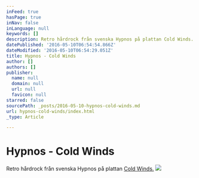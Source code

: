 ```yaml
---
inFeed: true
hasPage: true
inNav: false
inLanguage: null
keywords: []
description: Retro hårdrock från svenska Hypnos på plattan Cold Winds.
datePublished: '2016-05-10T06:54:54.866Z'
dateModified: '2016-05-10T06:54:29.051Z'
title: Hypnos - Cold Winds
author: []
authors: []
publisher:
  name: null
  domain: null
  url: null
  favicon: null
starred: false
sourcePath: _posts/2016-05-10-hypnos-cold-winds.md
url: hypnos-cold-winds/index.html
_type: Article

---
```

# Hypnos - Cold Winds

Retro hårdrock från svenska Hypnos på plattan [Cold Winds.][0]
![](https://the-grid-user-content.s3-us-west-2.amazonaws.com/0a09e21f-5533-4570-8cc6-89bdc251eacb.jpg)

[0]: https://open.spotify.com/album/3fMGuowvTSGoQ5ZdSwupNe